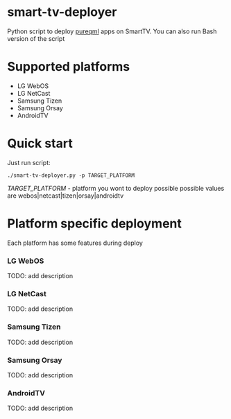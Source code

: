# smart-tv-deployer
Python script to deploy
[pureqml](https://github.com/pureqml/qmlcore) apps on SmartTV. You can also run Bash version of the script

# Supported platforms
* LG WebOS
* LG NetCast
* Samsung Tizen
* Samsung Orsay
* AndroidTV

# Quick start
Just run script:
```
./smart-tv-deployer.py -p TARGET_PLATFORM
```
<i>TARGET_PLATFORM</i> - platform you wont to deploy possible possible values are webos|netcast|tizen|orsay|androidtv
# Platform specific deployment
Each platform has some features during deploy
### LG WebOS
TODO: add description
### LG NetCast
TODO: add description
### Samsung Tizen
TODO: add description
### Samsung Orsay
TODO: add description
### AndroidTV
TODO: add description
